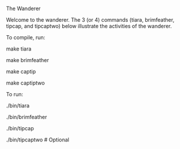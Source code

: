 The Wanderer

Welcome to the wanderer.  The 3 (or 4) commands (tiara, brimfeather, tipcap, and tipcaptwo) below illustrate
the activities of the wanderer.

To compile, run:

make tiara

make brimfeather

make captip

make captiptwo

To run:

./bin/tiara

./bin/brimfeather

./bin/tipcap

./bin/tipcaptwo # Optional
